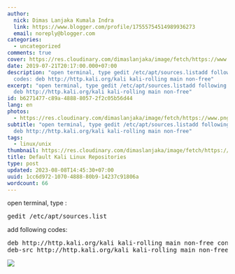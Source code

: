 ```yaml
---
author:
  nick: Dimas Lanjaka Kumala Indra
  link: https://www.blogger.com/profile/17555754514989936273
  email: noreply@blogger.com
categories:
  - uncategorized
comments: true
cover: https://res.cloudinary.com/dimaslanjaka/image/fetch/https://www.pngarts.com/files/3/Linux-PNG-Image-Background.png
date: 2019-07-21T20:17:00.000+07:00
description: "open terminal, type gedit /etc/apt/sources.listadd following
  codes: deb http://http.kali.org/kali kali-rolling main non-free"
excerpt: "open terminal, type gedit /etc/apt/sources.listadd following codes:
  deb http://http.kali.org/kali kali-rolling main non-free"
id: b6271477-c89a-4888-8057-2f2c05b56d44
lang: en
photos:
  - https://res.cloudinary.com/dimaslanjaka/image/fetch/https://www.pngarts.com/files/3/Linux-PNG-Image-Background.png
subtitle: "open terminal, type gedit /etc/apt/sources.listadd following codes:
  deb http://http.kali.org/kali kali-rolling main non-free"
tags:
  - linux/unix
thumbnail: https://res.cloudinary.com/dimaslanjaka/image/fetch/https://www.pngarts.com/files/3/Linux-PNG-Image-Background.png
title: Default Kali Linux Repositories
type: post
updated: 2023-08-08T14:45:30+07:00
uuid: 1cc6d972-1070-4888-80b9-14237c91806a
wordcount: 66
---
```


<div dir="ltr" style="text-align: left;" trbidi="on">open terminal, type : <pre>gedit /etc/apt/sources.list</pre>add following codes: <br><pre>deb http://http.kali.org/kali kali-rolling main non-free contrib<br>deb-src http://http.kali.org/kali kali-rolling main non-free contrib<br></pre></div><img src="https://res.cloudinary.com/dimaslanjaka/image/fetch/https://www.pngarts.com/files/3/Linux-PNG-Image-Background.png">